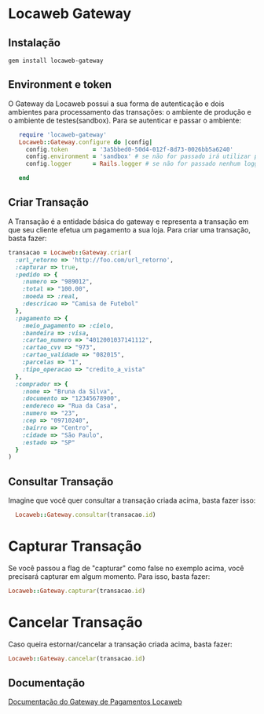 # Locaweb Gateway

## Instalação

    gem install locaweb-gateway

## Environment e token

O Gateway da Locaweb possui a sua forma de autenticação e dois ambientes para processamento das transações: o ambiente de produção e o ambiente de testes(sandbox).
Para se autenticar e passar o ambiente:

```ruby
   require 'locaweb-gateway'
   Locaweb::Gateway.configure do |config|
     config.token       = '3a5bbed0-50d4-012f-8d73-0026bb5a6240'
     config.environment = 'sandbox' # se não for passado irá utilizar production por default.
     config.logger      = Rails.logger # se não for passado nenhum logger, simplesmente não irá logar nada.

   end
```

## Criar Transação

A Transação é a entidade básica do gateway e representa a transação em que seu cliente efetua um pagamento a sua loja. Para criar uma transação, basta fazer:

```ruby
transacao = Locaweb::Gateway.criar(
  :url_retorno => 'http://foo.com/url_retorno',
  :capturar => true,
  :pedido => {
    :numero => "989012",
    :total => "100.00",
    :moeda => :real,
    :descricao => "Camisa de Futebol"
  },
  :pagamento => {
    :meio_pagamento => :cielo,
    :bandeira => :visa,
    :cartao_numero => "4012001037141112",
    :cartao_cvv => "973",
    :cartao_validade => "082015",
    :parcelas => "1",
    :tipo_operacao => "credito_a_vista"
  },
  :comprador => {
    :nome => "Bruna da Silva",
    :documento => "12345678900",
    :endereco => "Rua da Casa",
    :numero => "23",
    :cep => "09710240",
    :bairro => "Centro",
    :cidade => "São Paulo",
    :estado => "SP"
  }
)
```

## Consultar Transação

Imagine que você quer consultar a transação criada acima, basta fazer isso:

```ruby
  Locaweb::Gateway.consultar(transacao.id)
```

# Capturar Transação

Se você passou a flag de "capturar" como false no exemplo acima, você precisará capturar em algum momento. Para isso, basta fazer:

```ruby
Locaweb::Gateway.capturar(transacao.id)
```

# Cancelar Transação

Caso queira estornar/cancelar a transação criada acima, basta fazer:

```ruby
Locaweb::Gateway.cancelar(transacao.id)
```

## Documentação

[Documentação do Gateway de Pagamentos Locaweb](http://docs.gatewaylocaweb.com.br)
